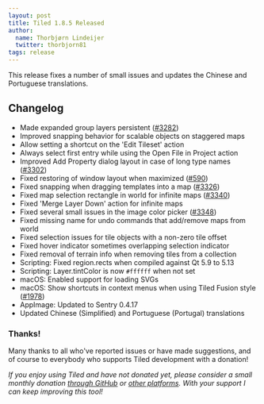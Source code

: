 ```yaml
---
layout: post
title: Tiled 1.8.5 Released
author:
  name: Thorbjørn Lindeijer
  twitter: thorbjorn81
tags: release
---
```


This release fixes a number of small issues and updates the Chinese and
Portuguese translations.

Changelog
---------

*   Made expanded group layers persistent ([#3282](https://github.com/mapeditor/tiled/issues/3282))
*   Improved snapping behavior for scalable objects on staggered maps
*   Allow setting a shortcut on the 'Edit Tileset' action
*   Always select first entry while using the Open File in Project action
*   Improved Add Property dialog layout in case of long type names ([#3302](https://github.com/mapeditor/tiled/issues/3302))
*   Fixed restoring of window layout when maximized ([#590](https://github.com/mapeditor/tiled/issues/590))
*   Fixed snapping when dragging templates into a map ([#3326](https://github.com/mapeditor/tiled/issues/3326))
*   Fixed map selection rectangle in world for infinite maps ([#3340](https://github.com/mapeditor/tiled/issues/3340))
*   Fixed 'Merge Layer Down' action for infinite maps
*   Fixed several small issues in the image color picker ([#3348](https://github.com/mapeditor/tiled/issues/3348))
*   Fixed missing name for undo commands that add/remove maps from world
*   Fixed selection issues for tile objects with a non-zero tile offset
*   Fixed hover indicator sometimes overlapping selection indicator
*   Fixed removal of terrain info when removing tiles from a collection
*   Scripting: Fixed region.rects when compiled against Qt 5.9 to 5.13
*   Scripting: Layer.tintColor is now `#ffffff` when not set
*   macOS: Enabled support for loading SVGs
*   macOS: Show shortcuts in context menus when using Tiled Fusion style ([#1978](https://github.com/mapeditor/tiled/issues/1978))
*   AppImage: Updated to Sentry 0.4.17
*   Updated Chinese (Simplified) and Portuguese (Portugal) translations

### Thanks!

Many thanks to all who've reported issues or have made suggestions, and of
course to everybody who supports Tiled development with a donation!

_If you enjoy using Tiled and have not donated yet, please consider a small monthly donation [through GitHub](https://github.com/sponsors/bjorn) or [other platforms](https://www.mapeditor.org/donate). With your support I can keep improving this tool!_

